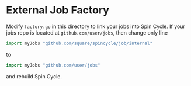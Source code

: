 # External Job Factory

Modify `factory.go` in this directory to link your jobs into Spin Cycle.
If your jobs repo is located at `github.com/user/jobs`, then change only line


```go
import myJobs "github.com/square/spincycle/job/internal"
```

to

```go
import myJobs "github.com/user/jobs"
```

and rebuild Spin Cycle.
